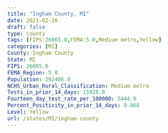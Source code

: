 ```yaml
---
title: "Ingham County, MI"
date: 2021-02-16
draft: false
type: county
tags: [FIPS:26065.0,FEMA:5.0,Medium metro,Yellow]
categories: [MI]
County: Ingham County
State: MI
FIPS: 26065.0
FEMA_Region: 5.0
Population: 292406.0
NCHS_Urban_Rural_Classification: Medium metro
Tests_in_prior_14_days: 15920.0
Fourteen_day_test_rate_per_100000: 5444.0
Percent_Positivity_in_prior_14_days: 0.068
Level: Yellow
url: /states/MI/ingham-county
---
```



